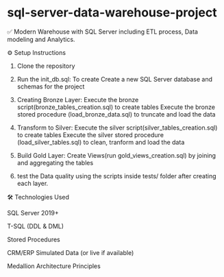 # sql-server-data-warehouse-project
✅ Modern Warehouse with SQL Server including ETL process, Data modeling and Analytics.

⚙️ Setup Instructions

1. Clone the repository

2. Run the init_db.sql: To create Create a new SQL Server database and schemas for the project

3. Creating Bronze Layer:
   Execute the bronze script(bronze_tables_creation.sql) to create tables
   Execute the bronze stored procedure (load_bronze_data.sql) to truncate and load the data

4. Transform to Silver:
   Execute the silver script(silver_tables_creation.sql) to create tables
   Execute the silver stored procedure (load_silver_tables.sql) to clean, tranform and load the data
   
5. Build Gold Layer: Create Views(run gold_views_creation.sql) by joining and aggregating the tables
  
6. test the Data quality using the scripts inside tests/ folder after creating each layer.


🛠️ Technologies Used

SQL Server 2019+

T-SQL (DDL & DML)

Stored Procedures

CRM/ERP Simulated Data (or live if available)

Medallion Architecture Principles
